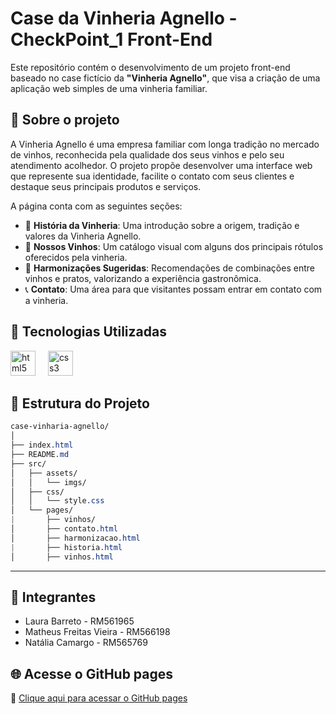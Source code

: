 # Case da Vinheria Agnello - CheckPoint_1 Front-End

Este repositório contém o desenvolvimento de um projeto front-end baseado no case fictício da **"Vinheria Agnello"**, que visa a criação de uma aplicação web simples de uma vinheria familiar.

## 📘 Sobre o projeto

A Vinheria Agnello é uma empresa familiar com longa tradição no mercado de vinhos, reconhecida pela qualidade dos seus vinhos e pelo seu atendimento acolhedor. O projeto propõe desenvolver uma interface web que represente sua identidade, facilite o contato com seus clientes e destaque seus principais produtos e serviços.

A página conta com as seguintes seções:

- 🏰 **História da Vinheria**: Uma introdução sobre a origem, tradição e valores da Vinheria Agnello.
- 🍷 **Nossos Vinhos**: Um catálogo visual com alguns dos principais rótulos oferecidos pela vinheria.
- 🧀 **Harmonizações Sugeridas**: Recomendações de combinações entre vinhos e pratos, valorizando a experiência gastronômica.
- 📞 **Contato**: Uma área para que visitantes possam entrar em contato com a vinheria.

## 🚀 Tecnologias Utilizadas
<div align="left">
  <img src="https://cdn.jsdelivr.net/gh/devicons/devicon/icons/html5/html5-original.svg" height="40" alt="html5 logo" />
  <img width="12" />
  <img src="https://cdn.jsdelivr.net/gh/devicons/devicon/icons/css3/css3-original.svg" height="40" alt="css3 logo" />
  <img width="12" />
</div>

## 📁 Estrutura do Projeto

```css
case-vinharia-agnello/
│
├── index.html
├── README.md
├── src/
│   ├── assets/
│   │   └── imgs/
│   ├── css/
│   │   └── style.css
│   └── pages/
|       ├── vinhos/
│       ├── contato.html
│       ├── harmonizacao.html
|       ├── historia.html
│       ├── vinhos.html
```
---

## 👥 Integrantes

- Laura Barreto - RM561965
- Matheus Freitas Vieira - RM566198
- Natália Camargo - RM565769

## 🌐 Acesse o GitHub pages

🔗 [Clique aqui para acessar o GitHub pages](https://laurabarret0.github.io/Case-Vinharia-Agnello/)
